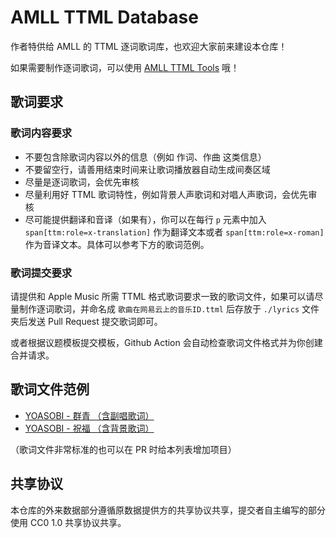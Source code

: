 # AMLL TTML Database

作者特供给 AMLL 的 TTML 逐词歌词库，也欢迎大家前来建设本仓库！

如果需要制作逐词歌词，可以使用 [AMLL TTML Tools](https://github.com/Steve-xmh/amll-ttml-tool) 哦！

## 歌词要求

### 歌词内容要求

- 不要包含除歌词内容以外的信息（例如 作词、作曲 这类信息）
- 不要留空行，请善用结束时间来让歌词播放器自动生成间奏区域
- 尽量是逐词歌词，会优先审核
- 尽量利用好 TTML 歌词特性，例如背景人声歌词和对唱人声歌词，会优先审核
- 尽可能提供翻译和音译（如果有），你可以在每行 `p` 元素中加入 `span[ttm:role=x-translation]` 作为翻译文本或者 `span[ttm:role=x-roman]` 作为音译文本。具体可以参考下方的歌词范例。

### 歌词提交要求

请提供和 Apple Music 所需 TTML 格式歌词要求一致的歌词文件，如果可以请尽量制作逐词歌词，并命名成 `歌曲在网易云上的音乐ID.ttml` 后存放于 `./lyrics` 文件夹后发送 Pull Request 提交歌词即可。

或者根据议题模板提交模板，Github Action 会自动检查歌词文件格式并为你创建合并请求。

## 歌词文件范例

- [YOASOBI - 群青 （含副唱歌词）](./lyrics/1472480890.ttml)
- [YOASOBI - 祝福 （含背景歌词）](./lyrics/1983292457.ttml)

（歌词文件非常标准的也可以在 PR 时给本列表增加项目）

## 共享协议

本仓库的外来数据部分遵循原数据提供方的共享协议共享，提交者自主编写的部分使用 CC0 1.0 共享协议共享。
